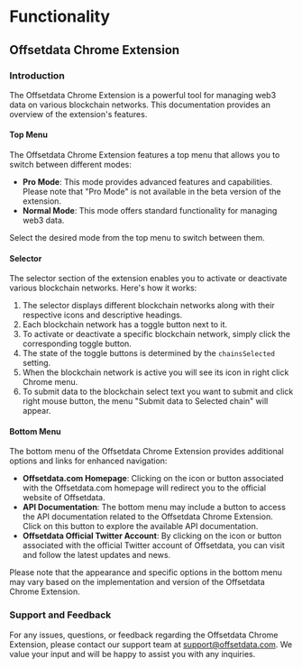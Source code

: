 # Functionality

## Offsetdata Chrome Extension

### Introduction

The Offsetdata Chrome Extension is a powerful tool for managing web3 data on various blockchain networks. This documentation provides an overview of the extension's features.

#### Top Menu

The Offsetdata Chrome Extension features a top menu that allows you to switch between different modes:

* **Pro Mode**: This mode provides advanced features and capabilities. Please note that "Pro Mode" is not available in the beta version of the extension.
* **Normal Mode**: This mode offers standard functionality for managing web3 data.

Select the desired mode from the top menu to switch between them.

#### Selector

The selector section of the extension enables you to activate or deactivate various blockchain networks. Here's how it works:

1. The selector displays different blockchain networks along with their respective icons and descriptive headings.
2. Each blockchain network has a toggle button next to it.
3. To activate or deactivate a specific blockchain network, simply click the corresponding toggle button.
4. The state of the toggle buttons is determined by the `chainsSelected` setting.
5. When the blockchain network is active you will see its icon in right click Chrome menu.
6. To submit data to the blockchain select text you want to submit and click right mouse button, the menu "Submit data to Selected chain" will appear.

#### Bottom Menu

The bottom menu of the Offsetdata Chrome Extension provides additional options and links for enhanced navigation:

* **Offsetdata.com Homepage**: Clicking on the icon or button associated with the Offsetdata.com homepage will redirect you to the official website of Offsetdata.
* **API Documentation**: The bottom menu may include a button to access the API documentation related to the Offsetdata Chrome Extension. Click on this button to explore the available API documentation.
* **Offsetdata Official Twitter Account**: By clicking on the icon or button associated with the official Twitter account of Offsetdata, you can visit and follow the latest updates and news.

Please note that the appearance and specific options in the bottom menu may vary based on the implementation and version of the Offsetdata Chrome Extension.

### Support and Feedback

For any issues, questions, or feedback regarding the Offsetdata Chrome Extension, please contact our support team at [support@offsetdata.com](mailto:support@offsetdata.com). We value your input and will be happy to assist you with any inquiries.
